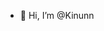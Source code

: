 - 👋 Hi, I’m @Kinunn

<!---
Kinunn/Kinunn is a ✨ special ✨ repository because its `README.md` (this file) appears on your GitHub profile.
You can click the Preview link to take a look at your changes.
--->
